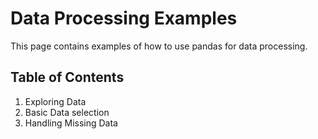 # Data Processing Examples


This page contains examples of how to use pandas for data processing.


## Table of Contents

1. Exploring Data
2. Basic Data selection
3. Handling Missing Data